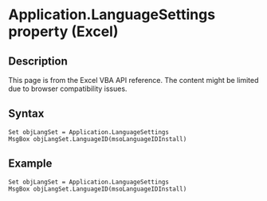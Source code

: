 # Application.LanguageSettings property (Excel)

## Description
This page is from the Excel VBA API reference. The content might be limited due to browser compatibility issues.

## Syntax
```vba
Set objLangSet = Application.LanguageSettings 
MsgBox objLangSet.LanguageID(msoLanguageIDInstall)
```

## Example
```vba
Set objLangSet = Application.LanguageSettings 
MsgBox objLangSet.LanguageID(msoLanguageIDInstall)
```

